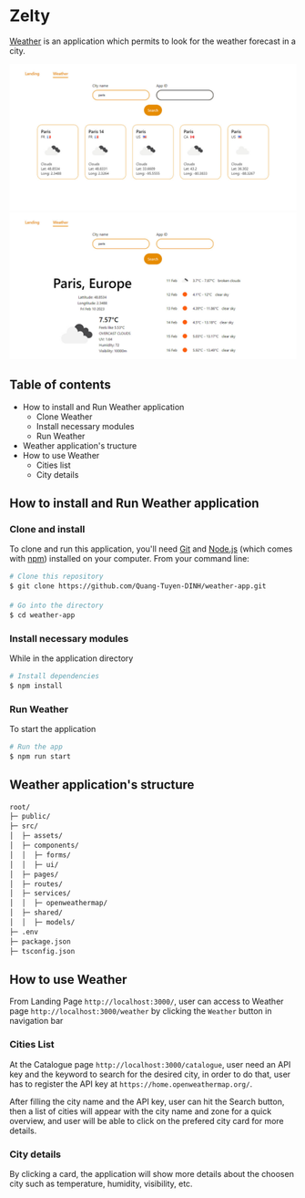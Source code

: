 # Zelty
[Weather](https://weather-dinh.vercel.app/) is an application which permits to look for the weather forecast in a city.

![Screenshot](./src/assets/demo/city-list.jpg)
![Screenshot](./src/assets/demo/city-details.jpg)

## Table of contents
* How to install and Run Weather application
    * Clone Weather
    * Install necessary modules
    * Run Weather
* Weather application's tructure
* How to use Weather
    * Cities list
    * City details


## How to install and Run Weather application
### Clone and install
To clone and run this application, you'll need [Git](https://git-scm.com) and [Node.js](https://nodejs.org/en/download/) (which comes with [npm](http://npmjs.com)) installed on your computer. From your command line:

```bash
# Clone this repository
$ git clone https://github.com/Quang-Tuyen-DINH/weather-app.git

# Go into the directory
$ cd weather-app
```

### Install necessary modules
While in the application directory

```bash
# Install dependencies
$ npm install
```

### Run Weather
To start the application

```bash
# Run the app
$ npm run start
```

## Weather application's structure
```bash
root/
├─ public/
├─ src/
│  ├─ assets/
│  ├─ components/
│  │  ├─ forms/
│  │  ├─ ui/
│  ├─ pages/
│  ├─ routes/
│  ├─ services/
│  │  ├─ openweathermap/
│  ├─ shared/
│  │  ├─ models/
├─ .env
├─ package.json
├─ tsconfig.json
```

## How to use Weather
From Landing Page `http://localhost:3000/`, user can access to Weather page `http://localhost:3000/weather` by clicking the `Weather` button in navigation bar

### Cities List
At the Catalogue page `http://localhost:3000/catalogue`, user need an API key and the keyword to search for the desired city, in order to do that, user has to register the API key at `https://home.openweathermap.org/`.

After filling the city name and the API key, user can hit the Search button, then a list of cities will appear with the city name and zone for a quick overview, and user will be able to click on the prefered city card for more details.

### City details
By clicking a card, the application will show more details about the choosen city such as temperature, humidity, visibility, etc.